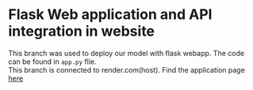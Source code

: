 # Flask Web application and API integration in website

This branch was used to deploy our model with flask webapp. The code can be found in `app.py` flie. <br/>
This branch is connected to render.com(host). Find the application page [here](https://multilabel-movie-genre-classifier.onrender.com/)